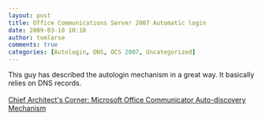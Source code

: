 ```yaml
---
layout: post
title: Office Communications Server 2007 Automatic login
date: 2009-03-10 10:10
author: tomlarse
comments: true
categories: [Autologin, DNS, OCS 2007, Uncategorized]
---
```

This guy has described the autologin mechanism in a great way. It basically relies on DNS records.<br /><br /><a href="http://cacorner.blogspot.com/2008/07/microsoft-office-communicator-auto.html">Chief Architect's Corner: Microsoft Office Communicator Auto-discovery Mechanism</a>
